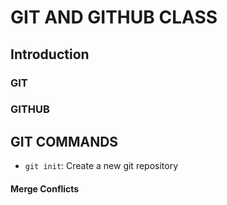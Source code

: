
# GIT AND GITHUB CLASS

## Introduction

### GIT

### GITHUB

## GIT COMMANDS

 - `git init`: Create a new git repository
 
 <h4>Merge Conflicts</h4>
